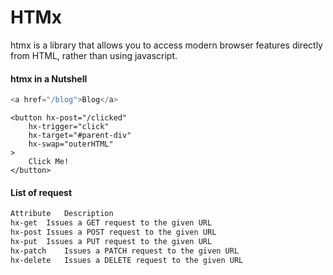 
# HTMx
htmx is a library that allows you to access modern browser features directly from HTML, rather than using javascript.

#### htmx in a Nutshell

```javascript
<a href="/blog">Blog</a>
```

```
<button hx-post="/clicked"
    hx-trigger="click"
    hx-target="#parent-div"
    hx-swap="outerHTML"
>
    Click Me!
</button>
```

#### List of request
```markdown
Attribute	Description
hx-get	Issues a GET request to the given URL
hx-post	Issues a POST request to the given URL
hx-put	Issues a PUT request to the given URL
hx-patch	Issues a PATCH request to the given URL
hx-delete	Issues a DELETE request to the given URL
```
